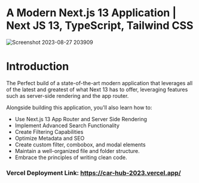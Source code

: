 

# A Modern Next.js 13 Application | Next JS 13, TypeScript, Tailwind CSS
![Screenshot 2023-08-27 203909](https://github.com/sudh-202/CarHub/assets/87563365/3709c78a-9e39-4fe8-9a71-b090584532fb)

# Introduction
The Perfect build of a state-of-the-art modern application that leverages all of the latest and greatest of what Next 13 has to offer, leveraging features such as server-side rendering and the app router.

Alongside building this application, you'll also learn how to:

* Use Next.js 13 App Router and Server Side Rendering
*  Implement Advanced Search Functionality
* Create Filtering Capabilities
* Optimize Metadata and SEO
* Create custom filter, combobox, and modal elements
* Maintain a well-organized file and folder structure.
* Embrace the principles of writing clean code.

### Vercel Deployment Link: https://car-hub-2023.vercel.app/
